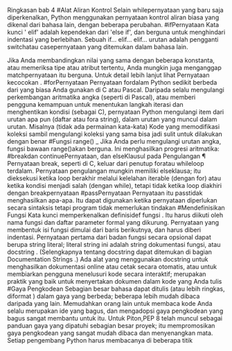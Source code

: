 Ringkasan bab 4
#Alat Aliran Kontrol
Selain whilepernyataan yang baru saja diperkenalkan, Python menggunakan pernyataan kontrol aliran biasa yang dikenal dari bahasa lain, dengan beberapa perubahan.
#ifPernyataan
 Kata kunci ' elif' adalah kependekan dari 'else if', dan berguna untuk menghindari indentasi yang berlebihan. Sebuah if… elif… elif… urutan adalah pengganti switchatau casepernyataan yang ditemukan dalam bahasa lain.

Jika Anda membandingkan nilai yang sama dengan beberapa konstanta, atau memeriksa tipe atau atribut tertentu, Anda mungkin juga menganggap matchpernyataan itu berguna. Untuk detail lebih lanjut lihat Pernyataan kecocokan .
#forPernyataan 
Pernyataan fordalam Python sedikit berbeda dari yang biasa Anda gunakan di C atau Pascal. Daripada selalu mengulangi perkembangan aritmatika angka (seperti di Pascal), atau memberi pengguna kemampuan untuk menentukan langkah iterasi dan menghentikan kondisi (sebagai C), pernyataan Python mengulangi item dari urutan apa pun (daftar atau fora string), dalam urutan yang muncul dalam urutan. Misalnya (tidak ada permainan kata-kata)
Kode yang memodifikasi koleksi sambil mengulangi koleksi yang sama bisa jadi sulit untuk dilakukan dengan benar
#Fungsi range() _
Jika Anda perlu mengulangi urutan angka, fungsi bawaan range()akan berguna. Ini menghasilkan progresi aritmatika:
#breakdan continuePernyataan, dan elseKlausul pada Pengulangan ¶
Pernyataan break, seperti di C, keluar dari penutup foratau whileloop terdalam.
Pernyataan pengulangan mungkin memiliki elseklausa; itu dieksekusi ketika loop berakhir melalui kelelahan iterable (dengan for) atau ketika kondisi menjadi salah (dengan while), tetapi tidak ketika loop diakhiri dengan breakpernyataan
#passPernyataan 
Pernyataan itu passtidak menghasilkan apa-apa. Itu dapat digunakan ketika pernyataan diperlukan secara sintaksis tetapi program tidak memerlukan tindakan
#Mendefinisikan Fungsi 
Kata kunci memperkenalkan definisidef fungsi . Itu harus diikuti oleh nama fungsi dan daftar parameter formal yang dikurung. Pernyataan yang membentuk isi fungsi dimulai dari baris berikutnya, dan harus diberi indentasi.
Pernyataan pertama dari badan fungsi secara opsional dapat berupa string literal; literal string ini adalah string dokumentasi fungsi, atau docstring . (Selengkapnya tentang docstring dapat ditemukan di bagian Documentation Strings .) Ada alat yang menggunakan docstring untuk menghasilkan dokumentasi online atau cetak secara otomatis, atau untuk membiarkan pengguna menelusuri kode secara interaktif; merupakan praktik yang baik untuk menyertakan dokumen dalam kode yang Anda tulis
#Gaya Pengkodean
Sebagian besar bahasa dapat ditulis (atau lebih ringkas, diformat ) dalam gaya yang berbeda; beberapa lebih mudah dibaca daripada yang lain. Memudahkan orang lain untuk membaca kode Anda selalu merupakan ide yang bagus, dan mengadopsi gaya pengkodean yang bagus sangat membantu untuk itu.
Untuk Piton,PEP 8 telah muncul sebagai panduan gaya yang dipatuhi sebagian besar proyek; itu mempromosikan gaya pengkodean yang sangat mudah dibaca dan menyenangkan mata. Setiap pengembang Python harus membacanya di beberapa titik
